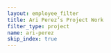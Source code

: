 ```yaml
---
layout: employee_filter
title: Ari Perez’s Project Work
filter_type: project
name: ari-perez
skip_index: true
---
```

